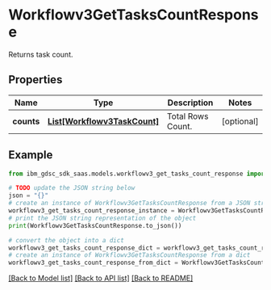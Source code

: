 # Workflowv3GetTasksCountResponse

Returns task count.

## Properties

Name | Type | Description | Notes
------------ | ------------- | ------------- | -------------
**counts** | [**List[Workflowv3TaskCount]**](Workflowv3TaskCount.md) | Total Rows Count. | [optional] 

## Example

```python
from ibm_gdsc_sdk_saas.models.workflowv3_get_tasks_count_response import Workflowv3GetTasksCountResponse

# TODO update the JSON string below
json = "{}"
# create an instance of Workflowv3GetTasksCountResponse from a JSON string
workflowv3_get_tasks_count_response_instance = Workflowv3GetTasksCountResponse.from_json(json)
# print the JSON string representation of the object
print(Workflowv3GetTasksCountResponse.to_json())

# convert the object into a dict
workflowv3_get_tasks_count_response_dict = workflowv3_get_tasks_count_response_instance.to_dict()
# create an instance of Workflowv3GetTasksCountResponse from a dict
workflowv3_get_tasks_count_response_from_dict = Workflowv3GetTasksCountResponse.from_dict(workflowv3_get_tasks_count_response_dict)
```
[[Back to Model list]](../README.md#documentation-for-models) [[Back to API list]](../README.md#documentation-for-api-endpoints) [[Back to README]](../README.md)



